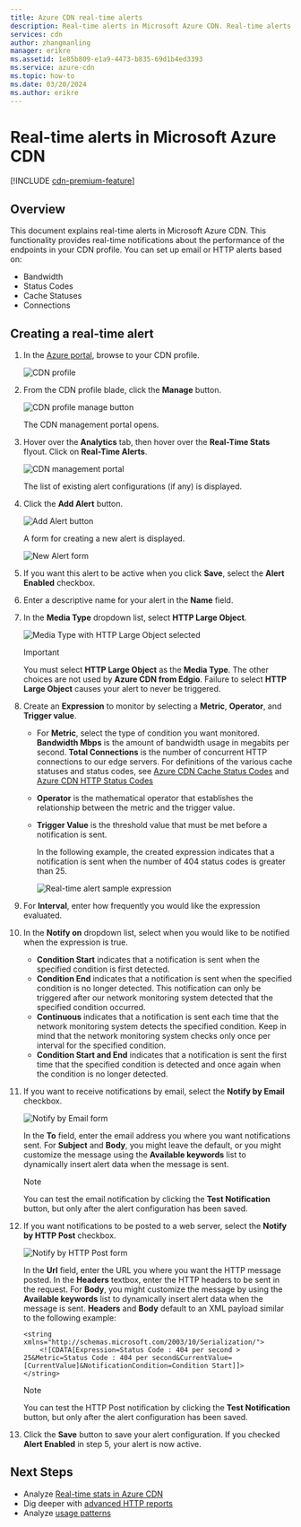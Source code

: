 ```yaml
---
title: Azure CDN real-time alerts
description: Real-time alerts in Microsoft Azure CDN. Real-time alerts provide notifications about the performance of the endpoints in your CDN profile.
services: cdn
author: zhangmanling
manager: erikre
ms.assetid: 1e85b809-e1a9-4473-b835-69d1b4ed3393
ms.service: azure-cdn
ms.topic: how-to
ms.date: 03/20/2024
ms.author: erikre
---
```


# Real-time alerts in Microsoft Azure CDN

[!INCLUDE [cdn-premium-feature](../../includes/cdn-premium-feature.md)]

## Overview

This document explains real-time alerts in Microsoft Azure CDN. This functionality provides real-time notifications about the performance of the endpoints in your CDN profile. You can set up email or HTTP alerts based on:

- Bandwidth
- Status Codes
- Cache Statuses
- Connections

## Creating a real-time alert

1. In the [Azure portal](https://portal.azure.com), browse to your CDN profile.

    ![CDN profile](./media/cdn-real-time-alerts/cdn-profile-blade.png)
1. From the CDN profile blade, click the **Manage** button.

    ![CDN profile manage button](./media/cdn-real-time-alerts/cdn-manage-btn.png)

    The CDN management portal opens.
3. Hover over the **Analytics** tab, then hover over the **Real-Time Stats** flyout. Click on **Real-Time Alerts**.

    ![CDN management portal](./media/cdn-real-time-alerts/cdn-premium-portal.png)

    The list of existing alert configurations (if any) is displayed.
4. Click the **Add Alert** button.

    ![Add Alert button](./media/cdn-real-time-alerts/cdn-add-alert.png)

    A form for creating a new alert is displayed.

    ![New Alert form](./media/cdn-real-time-alerts/cdn-new-alert.png)
5. If you want this alert to be active when you click **Save**, select the **Alert Enabled** checkbox.
6. Enter a descriptive name for your alert in the **Name** field.
7. In the **Media Type** dropdown list, select **HTTP Large Object**.

    ![Media Type with HTTP Large Object selected](./media/cdn-real-time-alerts/cdn-http-large.png)

   > [!IMPORTANT]
   > You must select **HTTP Large Object** as the **Media Type**. The other choices are not used by **Azure CDN from Edgio**. Failure to select **HTTP Large Object** causes your alert to never be triggered.
   >
   >
8. Create an **Expression** to monitor by selecting a **Metric**, **Operator**, and **Trigger value**.

   - For **Metric**, select the type of condition you want monitored.  **Bandwidth Mbps** is the amount of bandwidth usage in megabits per second.  **Total Connections** is the number of concurrent HTTP connections to our edge servers. For definitions of the various cache statuses and status codes, see [Azure CDN Cache Status Codes](/previous-versions/azure/mt759237(v=azure.100)) and [Azure CDN HTTP Status Codes](/previous-versions/azure/mt759238(v=azure.100))
   - **Operator** is the mathematical operator that establishes the relationship between the metric and the trigger value.
   - **Trigger Value** is the threshold value that must be met before a notification is sent.

     In the following example, the created expression indicates that a notification is sent when the number of 404 status codes is greater than 25.

     ![Real-time alert sample expression](./media/cdn-real-time-alerts/cdn-expression.png)
9. For **Interval**, enter how frequently you would like the expression evaluated.
10. In the **Notify on** dropdown list, select when you would like to be notified when the expression is true.

    - **Condition Start** indicates that a notification is sent when the specified condition is first detected.
    - **Condition End** indicates that a notification is sent when the specified condition is no longer detected. This notification can only be triggered after our network monitoring system detected that the specified condition occurred.
    - **Continuous** indicates that a notification is sent each time that the network monitoring system detects the specified condition. Keep in mind that the network monitoring system checks only once per interval for the specified condition.
    - **Condition Start and End** indicates that a notification is sent the first time that the specified condition is detected and once again when the condition is no longer detected.
1. If you want to receive notifications by email, select the **Notify by Email** checkbox.

    ![Notify by Email form](./media/cdn-real-time-alerts/cdn-notify-email.png)

    In the **To** field, enter the email address you where you want notifications sent. For **Subject** and **Body**, you might leave the default, or you might customize the message using the **Available keywords** list to dynamically insert alert data when the message is sent.

    > [!NOTE]
    > You can test the email notification by clicking the **Test Notification** button, but only after the alert configuration has been saved.
    >
    >
12. If you want notifications to be posted to a web server, select the **Notify by HTTP Post** checkbox.

    ![Notify by HTTP Post form](./media/cdn-real-time-alerts/cdn-notify-http.png)

    In the **Url** field, enter the URL you where you want the HTTP message posted. In the **Headers** textbox, enter the HTTP headers to be sent in the request. For **Body**, you might customize the message by using the **Available keywords** list to dynamically insert alert data when the message is sent.  **Headers** and **Body** default to an XML payload similar to the following example:

    ```
    <string xmlns="http://schemas.microsoft.com/2003/10/Serialization/">
        <![CDATA[Expression=Status Code : 404 per second > 25&Metric=Status Code : 404 per second&CurrentValue=[CurrentValue]&NotificationCondition=Condition Start]]>
    </string>
    ```

    > [!NOTE]
    > You can test the HTTP Post notification by clicking the **Test Notification** button, but only after the alert configuration has been saved.
    >
    >
13. Click the **Save** button to save your alert configuration. If you checked **Alert Enabled** in step 5, your alert is now active.

## Next Steps

- Analyze [Real-time stats in Azure CDN](cdn-real-time-stats.md)
- Dig deeper with [advanced HTTP reports](cdn-advanced-http-reports.md)
- Analyze [usage patterns](cdn-analyze-usage-patterns.md)
